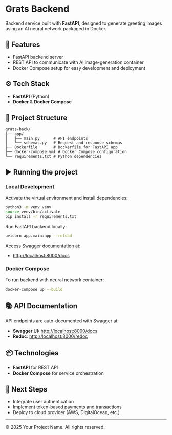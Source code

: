 # Grats Backend

Backend service built with **FastAPI**, designed to generate greeting images using an AI neural network packaged in Docker.

## 🚀 Features
- FastAPI backend server
- REST API to communicate with AI image-generation container
- Docker Compose setup for easy development and deployment

## ⚙️ Tech Stack
- **FastAPI** (Python)
- **Docker** & **Docker Compose**

## 📂 Project Structure

```
grats-back/
├── app/
│   ├── main.py      # API endpoints
│   └── schemas.py   # Request and response schemas
├── Dockerfile       # Dockerfile for FastAPI app
├── docker-compose.yml # Docker Compose configuration
└── requirements.txt # Python dependencies
```

## ▶️ Running the project

### Local Development

Activate the virtual environment and install dependencies:

```bash
python3 -m venv venv
source venv/bin/activate
pip install -r requirements.txt
```

Run FastAPI backend locally:

```bash
uvicorn app.main:app --reload
```

Access Swagger documentation at:

- [http://localhost:8000/docs](http://localhost:8000/docs)

### Docker Compose

To run backend with neural network container:

```bash
docker-compose up --build
```

## 📚 API Documentation

API endpoints are auto-documented with Swagger at:
- **Swagger UI:** [http://localhost:8000/docs](http://localhost:8000/docs)
- **Redoc**: [http://localhost:8000/redoc](http://localhost:8000/redoc)

## 📦 Technologies
- **FastAPI** for REST API
- **Docker Compose** for service orchestration

## 📝 Next Steps
- Integrate user authentication
- Implement token-based payments and transactions
- Deploy to cloud provider (AWS, DigitalOcean, etc.)

---

© 2025 Your Project Name. All rights reserved.
